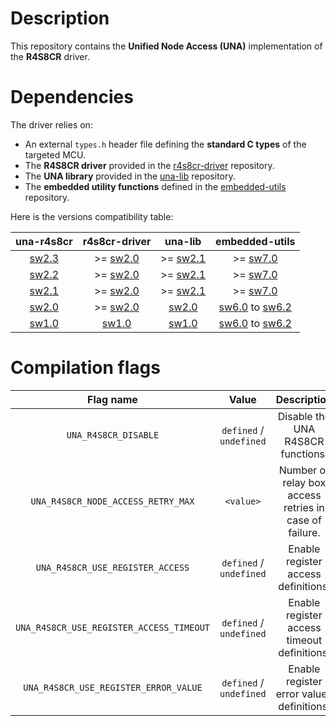 # Description

This repository contains the **Unified Node Access (UNA)** implementation of the **R4S8CR** driver.

# Dependencies

The driver relies on:

* An external `types.h` header file defining the **standard C types** of the targeted MCU.
* The **R4S8CR driver** provided in the [r4s8cr-driver](https://github.com/Ludovic-Lesur/r4s8cr-driver) repository.
* The **UNA library** provided in the [una-lib](https://github.com/Ludovic-Lesur/una-lib) repository.
* The **embedded utility functions** defined in the [embedded-utils](https://github.com/Ludovic-Lesur/embedded-utils) repository.

Here is the versions compatibility table:

| **una-r4s8cr** | **r4s8cr-driver** | **una-lib** | **embedded-utils** |
|:---:|:---:|:---:|:---:|
| [sw2.3](https://github.com/Ludovic-Lesur/una-r4s8cr/releases/tag/sw2.3) | >= [sw2.0](https://github.com/Ludovic-Lesur/r4s8cr-driver/releases/tag/sw2.0) | >= [sw2.1](https://github.com/Ludovic-Lesur/una-lib/releases/tag/sw2.1) | >= [sw7.0](https://github.com/Ludovic-Lesur/embedded-utils/releases/tag/sw7.0) |
| [sw2.2](https://github.com/Ludovic-Lesur/una-r4s8cr/releases/tag/sw2.2) | >= [sw2.0](https://github.com/Ludovic-Lesur/r4s8cr-driver/releases/tag/sw2.0) | >= [sw2.1](https://github.com/Ludovic-Lesur/una-lib/releases/tag/sw2.1) | >= [sw7.0](https://github.com/Ludovic-Lesur/embedded-utils/releases/tag/sw7.0) |
| [sw2.1](https://github.com/Ludovic-Lesur/una-r4s8cr/releases/tag/sw2.1) | >= [sw2.0](https://github.com/Ludovic-Lesur/r4s8cr-driver/releases/tag/sw2.0) | >= [sw2.1](https://github.com/Ludovic-Lesur/una-lib/releases/tag/sw2.1) | >= [sw7.0](https://github.com/Ludovic-Lesur/embedded-utils/releases/tag/sw7.0) |
| [sw2.0](https://github.com/Ludovic-Lesur/una-r4s8cr/releases/tag/sw2.0) | >= [sw2.0](https://github.com/Ludovic-Lesur/r4s8cr-driver/releases/tag/sw2.0) | [sw2.0](https://github.com/Ludovic-Lesur/una-lib/releases/tag/sw2.0) | [sw6.0](https://github.com/Ludovic-Lesur/embedded-utils/releases/tag/sw6.0) to [sw6.2](https://github.com/Ludovic-Lesur/embedded-utils/releases/tag/sw6.2) |
| [sw1.0](https://github.com/Ludovic-Lesur/una-r4s8cr/releases/tag/sw1.0) | [sw1.0](https://github.com/Ludovic-Lesur/r4s8cr-driver/releases/tag/sw1.0) | [sw1.0](https://github.com/Ludovic-Lesur/una-lib/releases/tag/sw1.0) | [sw6.0](https://github.com/Ludovic-Lesur/embedded-utils/releases/tag/sw6.0) to [sw6.2](https://github.com/Ludovic-Lesur/embedded-utils/releases/tag/sw6.2) |

# Compilation flags

| **Flag name** | **Value** | **Description** |
|:---:|:---:|:---:|
| `UNA_R4S8CR_DISABLE` | `defined` / `undefined` | Disable the UNA R4S8CR functions. |
| `UNA_R4S8CR_NODE_ACCESS_RETRY_MAX` | `<value>` | Number of relay box access retries in case of failure. |
| `UNA_R4S8CR_USE_REGISTER_ACCESS` | `defined` / `undefined` | Enable register access definitions. |
| `UNA_R4S8CR_USE_REGISTER_ACCESS_TIMEOUT` | `defined` / `undefined` | Enable register access timeout definitions. |
| `UNA_R4S8CR_USE_REGISTER_ERROR_VALUE` | `defined` / `undefined` | Enable register error values definitions. |
